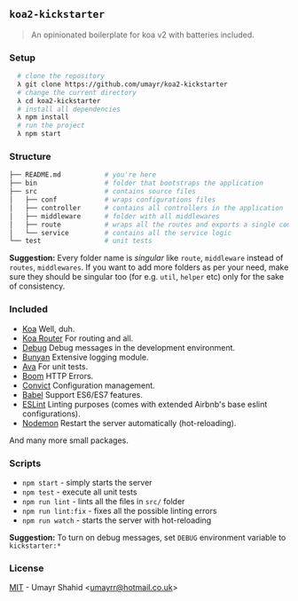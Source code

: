 ## `koa2-kickstarter`
> An opinionated boilerplate for koa v2 with batteries included.

### Setup
```bash
  # clone the repository
  λ git clone https://github.com/umayr/koa2-kickstarter
  # change the current directory
  λ cd koa2-kickstarter
  # install all dependencies
  λ npm install
  # run the project
  λ npm start
```

### Structure
```bash
├── README.md           # you're here
├── bin                 # folder that bootstraps the application
├── src                 # contains source files
│   ├── conf            # wraps configurations files
│   ├── controller      # contains all controllers in the application
│   ├── middleware      # folder with all middlewares
│   ├── route           # wraps all the routes and exports a single composed middleware
│   └── service         # contains all the service logic
└── test                # unit tests
```

**Suggestion:** Every folder name is _singular_ like `route`, `middleware` instead of `routes`, `middlewares`. If you want to add more folders as per your need, make sure they should be singular too (for e.g. `util`, `helper` etc) only for the sake of consistency.

### Included

- [Koa](https://github.com/koajs/koa) Well, duh.
- [Koa Router](https://github.com/alexmingoia/koa-router) For routing and all.
- [Debug](https://github.com/visionmedia/debug) Debug messages in the development environment.
- [Bunyan](https://github.com/trentm/node-bunyan) Extensive logging module.
- [Ava](https://github.com/avajs/ava) For unit tests.
- [Boom](https://github.com/hapijs/boom) HTTP Errors.
- [Convict](https://github.com/mozilla/node-convict) Configuration management.
- [Babel](https://github.com/babel/babel) Support ES6/ES7 features.
- [ESLint](https://github.com/eslint/eslint/) Linting purposes (comes with extended Airbnb's base eslint configurations).
- [Nodemon](https://github.com/remy/nodemon) Restart the server automatically (hot-reloading).

And many more small packages.

### Scripts

- `npm start` - simply starts the server
- `npm test` - execute all unit tests
- `npm run lint` - lints all the files in `src/` folder
- `npm run lint:fix` - fixes all the possible linting errors
- `npm run watch` - starts the server with hot-reloading

**Suggestion:** To turn on debug messages, set `DEBUG` environment variable to `kickstarter:*`

### License

[MIT](https://raw.githubusercontent.com/umayr/koa2-kickstarter/master/LICENSE?token=AC7fzOqmYJf5mPTsJ9sWZ6QPNSfuBhLlks5XROMFwA%3D%3D) - Umayr Shahid <<umayrr@hotmail.co.uk>>
